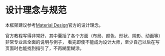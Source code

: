 # 设计理念与规范

本框架建议参考[Material Design](https://material.io/)官方的设计理念。

官方教程写得非常好，其中囊括了各个方面（布局、颜色、形状、阴影、动画等）非常专业且全面的说明与例子，
看完即使不能成为设计大师，至少自己以后在写页面时也能找到指引了，不再糊里糊涂。
